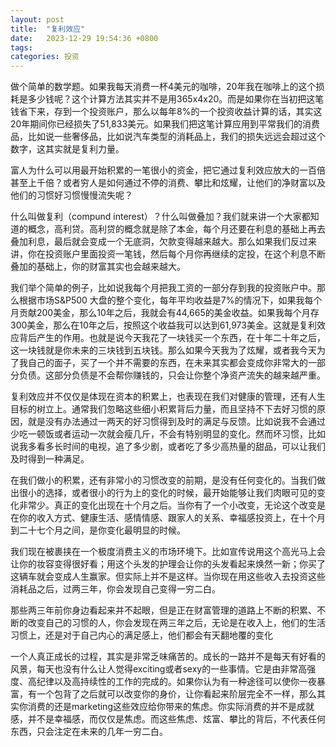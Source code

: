 ```yaml
---
layout: post
title:  "复利效应"
date:   2023-12-29 19:54:36 +0800
tags:
categories: 投资
---
```


做个简单的数学题。如果我每天消费一杯4美元的咖啡，20年我在咖啡上的这个损耗是多少钱呢？这个计算方法其实并不是用365x4x20。而是如果你在当初把这笔钱省下来，存到一个投资账户，那么以每年8%的一个投资收益计算的话，其实这20年期间你已经损失了51,833美元。如果我们把这笔计算应用到平常我们的消费品，比如说一些奢侈品，比如说汽车类型的消耗品上，我们的损失远远会超过这个数字，这其实就是复利力量。

富人为什么可以用最开始积累的一笔很小的资金，把它通过复利效应放大的一百倍甚至上千倍？或者穷人是如何通过不停的消费、攀比和炫耀，让他们的净财富以及他们的习惯好习惯慢慢流失呢？

什么叫做复利（compund interest）？什么叫做叠加？我们就来讲一个大家都知道的概念，高利贷。高利贷的概念就是除了本金，每个月还要在利息的基础上再去叠加利息，最后就会变成一个无底洞，欠款变得越来越大。那么如果我们反过来讲，你在投资账户里面投资一笔钱，然后每个月你再继续的定投，在这个利息不断叠加的基础上，你的财富其实也会越来越大。

我们举个简单的例子，比如说我每个月把我工资的一部分存到我的投资账户中。那么根据市场S&P500 大盘的整个变化，每年平均收益是7%的情况下，如果我每个月贡献200美金，那么10年之后，我就会有44,665的美金收益。如果我每个月存300美金，那么在10年之后，按照这个收益我可以达到61,973美金。这就是复利效应背后产生的作用。也就是说今天我花了一块钱买一个东西，在十年二十年之后，这一块钱就是你未来的三块钱到五块钱。那么如果今天我为了炫耀，或者我今天为了我自己的面子，买了一个并不需要的东西，在未来其实都会变成你非常大的一部分负债。这部分负债是不会帮你赚钱的，只会让你整个净资产流失的越来越严重。

复利效应并不仅仅是体现在资本的积累上，也表现在我们对健康的管理，还有人生目标的树立上。通常我们忽略这些细小积累背后力量，而且坚持不下去好习惯的原因，就是没有办法通过一两天的好习惯得到及时的满足与反馈。比如说我不会通过少吃一顿饭或者运动一次就会瘦几斤，不会有特别明显的变化。然而坏习惯，比如说我多看多长时间的电视，追了多少剧，或者吃了多少高热量的甜品，可以让我们及时得到一种满足。

在我们做小的积累，还有非常小的习惯改变的前期，是没有任何变化的。当我们做出很小的选择，或者很小的行为上的变化的时候，最开始能够让我们肉眼可见的变化非常少。真正的变化出现在十个月之后。当你有了一个小改变，无论这个改变是在你的收入方式、健康生活、感情情感、跟家人的关系、幸福感投资上，在十个月到二十七个月之间，是你变化最明显的时候。

我们现在被裹挟在一个极度消费主义的市场环境下。比如宣传说用这个高光马上会让你的妆容变得很好看；用这个头发的护理会让你的头发看起来焕然一新；你买了这辆车就会变成人生赢家。但实际上并不是这样。当你现在用这些收入去投资这些消耗品之后，过两三年，你会发现自己变得一穷二白。

那些两三年前你身边看起来并不起眼，但是正在财富管理的道路上不断的积累、不断的改变自己的习惯的人，你会发现在两三年之后，无论是在收入上，他们的生活习惯上，还是对于自己内心的满足感上，他们都会有天翻地覆的变化

一个人真正成长的过程，其实是非常乏味痛苦的。成长的一路并不是每天有好看的风景，每天也没有什么让人觉得exciting或者sexy的一些事情。它是由非常高强度、高纪律以及高持续性的工作的完成的。如果你认为有一种途径可以使你一夜暴富，有一个包背了之后就可以改变你的身价，让你看起来阶层完全不一样，那么其实你消费的还是marketing这些效应给你带来的焦虑。你实际消费的并不是成就感，并不是幸福感，而仅仅是焦虑。而这些焦虑、炫富、攀比的背后，不代表任何东西，只会注定在未来的几年一穷二白。


